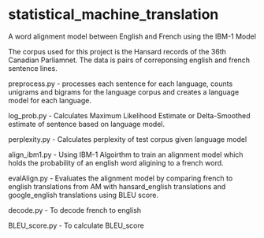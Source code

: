 # statistical_machine_translation
A word alignment model between English and French using the IBM-1 Model

The corpus used for this project is the Hansard records of the 36th Canadian Parliamnet.
The data is pairs of correponsing english and french sentence lines.

preprocess.py - processes each sentence for each language, counts unigrams and bigrams for the language corpus and creates a language model for each language.

log_prob.py - Calculates Maximum Likelihood Estimate or Delta-Smoothed estimate of sentence based on language model.

perplexity.py - Calculates perplexity of test corpus given language model

align_ibm1.py - Using IBM-1 Algoirthm to train an alignment model which holds the probability of an english word aligining to a french word.

evalAlign.py - Evaluates the alignment model by comparing french to english translations from AM with hansard_english translations and google_english translations using BLEU score.

decode.py - To decode french to english

BLEU_score.py - To calculate BLEU_score
